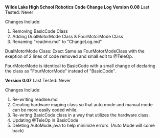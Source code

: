 **Wilde Lake High School Robotics Code Change Log**
**Version 0.08**
Last Tested: Never

Changes Include:
1. Removing BasicCode Class
2. Adding DualMotorMode Class & FourMotorMode Class
3. Renaming "readme.md" to "ChangeLog.md"

DualMotorMode Class: Exact Same as FourMotorModeClass with the exeption of 2 lines of code removed
and small edit to @TeleOp.

FourMotorMode is identical to BasicCode with a small change of declaring the class as
"FourMotorMode" instead of "BasicCode".

**Version 0.07**
Last Tested: Never

Changes Include:
1. Re-writing readme.md
2. Creating hardware maping class so that auto mode and manual mode can be more easily coded while.
3. Re-writng BasicCode class in a way that utilizes the hardware class.
4. Updating @TeleOp in BasicCode
4. Deleting AutoMode.java to help minimize errors. (Auto Mode will come back)
